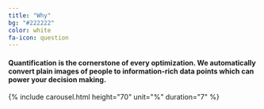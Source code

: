 ```yaml
---
title: "Why"
bg: "#222222"
color: white
fa-icon: question
---
```


#### **Quantification** is the cornerstone of every **optimization**. We automatically **convert plain images** of people to **information-rich data points** which can power your **decision making**.

{% include carousel.html height="70" unit="%" duration="7" %}